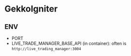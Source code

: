 # GekkoIgniter

## ENV
- PORT
- LIVE_TRADE_MANAGER_BASE_API (in container): often is `http://live_trading_manager:3004`